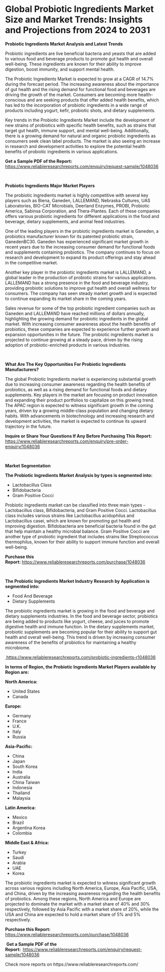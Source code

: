 <p><h1>Global Probiotic Ingredients Market Size and Market Trends: Insights and Projections from 2024 to 2031</h1></p><p><strong>Probiotic Ingredients Market Analysis and Latest Trends</strong></p>
<p><p>Probiotic ingredients are live beneficial bacteria and yeasts that are added to various food and beverage products to promote gut health and overall well-being. These ingredients are known for their ability to improve digestion, boost immunity, and support mental health.</p><p>The Probiotic Ingredients Market is expected to grow at a CAGR of 14.7% during the forecast period. The increasing awareness about the importance of gut health and the rising demand for functional food and beverages are driving the growth of the market. Consumers are becoming more health-conscious and are seeking products that offer added health benefits, which has led to the incorporation of probiotic ingredients in a wide range of products including yogurt, kefir, probiotic shots, and dietary supplements.</p><p>Key trends in the Probiotic Ingredients Market include the development of new strains of probiotics with specific health benefits, such as strains that target gut health, immune support, and mental well-being. Additionally, there is a growing demand for natural and organic probiotic ingredients as consumers seek clean label products. The market is also seeing an increase in research and development activities to explore the potential health benefits of probiotic ingredients in various applications.</p></p>
<p><strong>Get a Sample PDF of the Report:&nbsp;</strong> <a href="https://www.reliableresearchreports.com/enquiry/request-sample/1048036">https://www.reliableresearchreports.com/enquiry/request-sample/1048036</a></p>
<p>&nbsp;</p>
<p><strong>Probiotic Ingredients Major Market Players</strong></p>
<p><p>The probiotic ingredients market is highly competitive with several key players such as Biena, Ganeden, LALLEMAND, Nebraska Cultures, UAS Laboratories, BIO-CAT Microbials, Deerland Enzymes, PROBI, Probiotic America, Sabinsa Corporation, and Thera-Plantes. Each of these companies offers various probiotic ingredients for different applications in the food and beverage, dietary supplements, and animal feed industries.</p><p>One of the leading players in the probiotic ingredients market is Ganeden, a probiotics manufacturer known for its patented probiotic strain, GanedenBC30. Ganeden has experienced significant market growth in recent years due to the increasing consumer demand for functional foods and supplements containing probiotics. The company continues to focus on research and development to expand its product offerings and stay ahead in the competitive market.</p><p>Another key player in the probiotic ingredients market is LALLEMAND, a global leader in the production of probiotic strains for various applications. LALLEMAND has a strong presence in the food and beverage industry, providing probiotic solutions to improve gut health and overall wellness for consumers. The company has seen steady market growth and is expected to continue expanding its market share in the coming years.</p><p>Sales revenue for some of the top probiotic ingredient companies such as Ganeden and LALLEMAND have reached millions of dollars annually, highlighting the growing demand for probiotic ingredients in the global market. With increasing consumer awareness about the health benefits of probiotics, these companies are expected to experience further growth and expansion opportunities in the future. The probiotic ingredients market is projected to continue growing at a steady pace, driven by the rising adoption of probiotic-enriched products in various industries.</p></p>
<p>&nbsp;</p>
<p><strong>What Are The Key Opportunities For Probiotic Ingredients Manufacturers?</strong></p>
<p><p>The global Probiotic Ingredients market is experiencing substantial growth due to increasing consumer awareness regarding the health benefits of probiotics, as well as a rising demand for functional foods and dietary supplements. Key players in the market are focusing on product innovation and expanding their product portfolios to capitalize on this growing trend. The APAC region is expected to witness significant growth in the coming years, driven by a growing middle-class population and changing dietary habits. With advancements in biotechnology and increasing research and development activities, the market is expected to continue its upward trajectory in the future.</p></p>
<p><strong>Inquire or Share Your Questions If Any Before Purchasing This Report:</strong> <a href="https://www.reliableresearchreports.com/enquiry/pre-order-enquiry/1048036">https://www.reliableresearchreports.com/enquiry/pre-order-enquiry/1048036</a></p>
<p>&nbsp;</p>
<p><strong>Market Segmentation</strong></p>
<p><strong>The Probiotic Ingredients Market Analysis by types is segmented into:</strong></p>
<p><ul><li>Lactobacillus Class</li><li>Bifidobacteria</li><li>Gram Positive Cocci</li></ul></p>
<p><p>Probiotic ingredients market can be classified into three main types - Lactobacillus class, Bifidobacteria, and Gram Positive Cocci. Lactobacillus class includes various strains like Lactobacillus acidophilus and Lactobacillus casei, which are known for promoting gut health and improving digestion. Bifidobacteria are beneficial bacteria found in the gut that help maintain a healthy microbial balance. Gram Positive Cocci are another type of probiotic ingredient that includes strains like Streptococcus thermophilus, known for their ability to support immune function and overall well-being.</p></p>
<p><strong>Purchase this Report:&nbsp;</strong><a href="https://www.reliableresearchreports.com/purchase/1048036">https://www.reliableresearchreports.com/purchase/1048036</a></p>
<p>&nbsp;</p>
<p><strong>The Probiotic Ingredients Market Industry Research by Application is segmented into:</strong></p>
<p><ul><li>Food And Beverage</li><li>Dietary Supplements</li></ul></p>
<p><p>The probiotic ingredients market is growing in the food and beverage and dietary supplements industries. In the food and beverage sector, probiotics are being added to products like yogurt, cheese, and juices to promote digestive health and immune function. In the dietary supplements market, probiotic supplements are becoming popular for their ability to support gut health and overall well-being. This trend is driven by increasing consumer awareness of the benefits of probiotics for maintaining a healthy microbiome.</p></p>
<p><a href="https://www.reliableresearchreports.com/probiotic-ingredients-r1048036">&nbsp;https://www.reliableresearchreports.com/probiotic-ingredients-r1048036</a></p>
<p><strong>In terms of Region, the Probiotic Ingredients Market Players available by Region are:</strong></p>
<p>
    <p> <strong> North America: </strong>
        <ul>
            <li>United States</li>
            <li>Canada</li>
        </ul>
        </p> 
    <p> <strong> Europe: </strong>
        <ul>
            <li>Germany</li>
            <li>France</li>
            <li>U.K.</li>
            <li>Italy</li>
            <li>Russia</li>
        </ul>
        </p> 
    <p> <strong> Asia-Pacific: </strong>
        <ul>
            <li>China</li>
            <li>Japan</li>
            <li>South Korea</li>
            <li>India</li>
            <li>Australia</li>
            <li>China Taiwan</li>
            <li>Indonesia</li>
            <li>Thailand</li>
            <li>Malaysia</li>
        </ul>
        </p> 
    <p> <strong> Latin America: </strong>
        <ul>
            <li>Mexico</li>
            <li>Brazil</li>
            <li>Argentina Korea</li>
            <li>Colombia</li>
        </ul>
        </p> 
    <p> <strong> Middle East & Africa: </strong>
        <ul>
            <li>Turkey</li>
            <li>Saudi</li>
            <li>Arabia</li>
            <li>UAE</li>
            <li>Korea</li>
        </ul>
    </p>
    </p>
<p><p>The probiotic ingredients market is expected to witness significant growth across various regions including North America, Europe, Asia Pacific, USA, and China, driven by the increasing awareness regarding the health benefits of probiotics. Among these regions, North America and Europe are projected to dominate the market with a market share of 40% and 30% respectively, followed by Asia Pacific with a market share of 20%, while the USA and China are expected to hold a market share of 5% and 5% respectively.</p></p>
<p><strong>Purchase this Report: </strong><a href="https://www.reliableresearchreports.com/purchase/1048036">https://www.reliableresearchreports.com/purchase/1048036</a></p>
<p>&nbsp;<strong>Get a Sample PDF of the Report:&nbsp;&nbsp;</strong><a href="https://www.reliableresearchreports.com/enquiry/request-sample/1048036">https://www.reliableresearchreports.com/enquiry/request-sample/1048036</a></p>
<p><strong></strong></p>
<p>Check more reports on https://www.reliableresearchreports.com/</p>